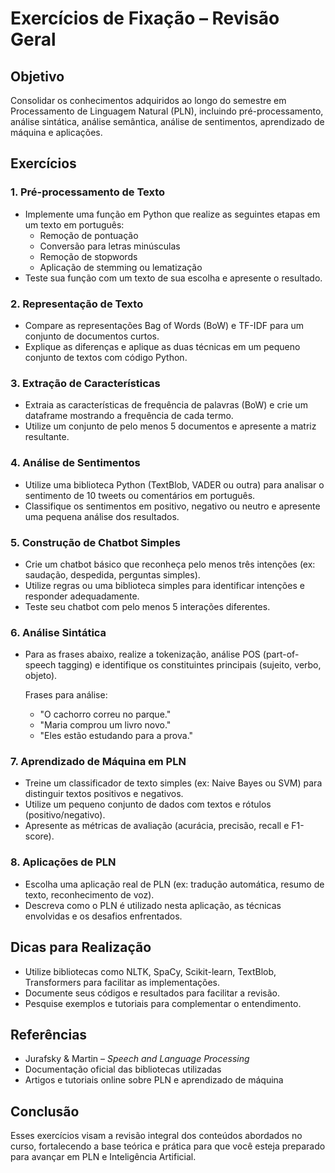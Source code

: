# Exercícios de Fixação – Revisão Geral

## Objetivo

Consolidar os conhecimentos adquiridos ao longo do semestre em Processamento de Linguagem Natural (PLN), incluindo pré-processamento, análise sintática, análise semântica, análise de sentimentos, aprendizado de máquina e aplicações.


## Exercícios

### 1. Pré-processamento de Texto

- Implemente uma função em Python que realize as seguintes etapas em um texto em português:
  - Remoção de pontuação
  - Conversão para letras minúsculas
  - Remoção de stopwords
  - Aplicação de stemming ou lematização
- Teste sua função com um texto de sua escolha e apresente o resultado.

### 2. Representação de Texto

- Compare as representações Bag of Words (BoW) e TF-IDF para um conjunto de documentos curtos.
- Explique as diferenças e aplique as duas técnicas em um pequeno conjunto de textos com código Python.

### 3. Extração de Características

- Extraia as características de frequência de palavras (BoW) e crie um dataframe mostrando a frequência de cada termo.
- Utilize um conjunto de pelo menos 5 documentos e apresente a matriz resultante.

### 4. Análise de Sentimentos

- Utilize uma biblioteca Python (TextBlob, VADER ou outra) para analisar o sentimento de 10 tweets ou comentários em português.
- Classifique os sentimentos em positivo, negativo ou neutro e apresente uma pequena análise dos resultados.

### 5. Construção de Chatbot Simples

- Crie um chatbot básico que reconheça pelo menos três intenções (ex: saudação, despedida, perguntas simples).
- Utilize regras ou uma biblioteca simples para identificar intenções e responder adequadamente.
- Teste seu chatbot com pelo menos 5 interações diferentes.

### 6. Análise Sintática

- Para as frases abaixo, realize a tokenização, análise POS (part-of-speech tagging) e identifique os constituintes principais (sujeito, verbo, objeto).
  
  Frases para análise:
  - "O cachorro correu no parque."
  - "Maria comprou um livro novo."
  - "Eles estão estudando para a prova."

### 7. Aprendizado de Máquina em PLN

- Treine um classificador de texto simples (ex: Naive Bayes ou SVM) para distinguir textos positivos e negativos.
- Utilize um pequeno conjunto de dados com textos e rótulos (positivo/negativo).
- Apresente as métricas de avaliação (acurácia, precisão, recall e F1-score).

### 8. Aplicações de PLN

- Escolha uma aplicação real de PLN (ex: tradução automática, resumo de texto, reconhecimento de voz).
- Descreva como o PLN é utilizado nesta aplicação, as técnicas envolvidas e os desafios enfrentados.


## Dicas para Realização

- Utilize bibliotecas como NLTK, SpaCy, Scikit-learn, TextBlob, Transformers para facilitar as implementações.
- Documente seus códigos e resultados para facilitar a revisão.
- Pesquise exemplos e tutoriais para complementar o entendimento.


## Referências

- Jurafsky & Martin – *Speech and Language Processing*
- Documentação oficial das bibliotecas utilizadas
- Artigos e tutoriais online sobre PLN e aprendizado de máquina


## Conclusão

Esses exercícios visam a revisão integral dos conteúdos abordados no curso, fortalecendo a base teórica e prática para que você esteja preparado para avançar em PLN e Inteligência Artificial.
